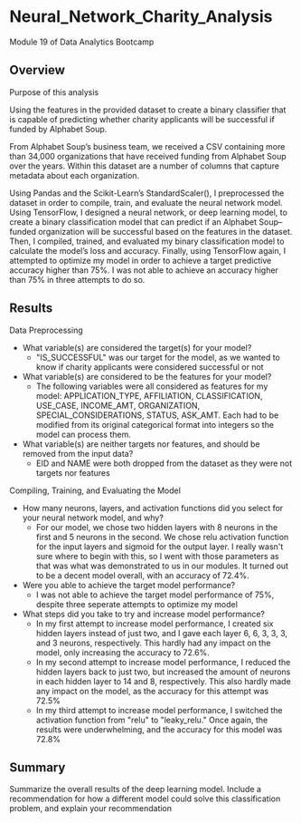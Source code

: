 # Neural_Network_Charity_Analysis
Module 19 of Data Analytics Bootcamp

## Overview
Purpose of this analysis

Using the features in the provided dataset to create a binary classifier that is capable of predicting whether charity applicants will be successful if funded by Alphabet Soup.

From Alphabet Soup’s business team, we received a CSV containing more than 34,000 organizations that have received funding from Alphabet Soup over the years. Within this dataset are a number of columns that capture metadata about each organization.

Using Pandas and the Scikit-Learn’s StandardScaler(), I preprocessed the dataset in order to compile, train, and evaluate the neural network model. Using TensorFlow, I designed a neural network, or deep learning model, to create a binary classification model that can predict if an Alphabet Soup–funded organization will be successful based on the features in the dataset. Then, I compiled, trained, and evaluated my binary classification model to calculate the model’s loss and accuracy. Finally, using TensorFlow again, I attempted to optimize my model in order to achieve a target predictive accuracy higher than 75%. I was not able to achieve an accuracy higher than 75% in three attempts to do so.


## Results

Data Preprocessing
- What variable(s) are considered the target(s) for your model?
    - "IS_SUCCESSFUL" was our target for the model, as we wanted to know if charity applicants were considered successful or not
- What variable(s) are considered to be the features for your model?
    - The following variables were all considered as features for my model: APPLICATION_TYPE, AFFILIATION, CLASSIFICATION, USE_CASE, INCOME_AMT, ORGANIZATION, SPECIAL_CONSIDERATIONS, STATUS, ASK_AMT. Each had to be modified from its original categorical format into integers so the model can process them.
- What variable(s) are neither targets nor features, and should be removed from the input data?
    - EID and NAME were both dropped from the dataset as they were not targets nor features

Compiling, Training, and Evaluating the Model
- How many neurons, layers, and activation functions did you select for your neural network model, and why?
    - For our model, we chose two hidden layers with 8 neurons in the first and 5 neurons in the second. We chose relu activation function for the input layers and sigmoid for the output layer. I really wasn't sure where to begin with this, so I went with those parameters as that was what was demonstrated to us in our modules. It turned out to be a decent model overall, with an accuracy of 72.4%.
- Were you able to achieve the target model performance?
    - I was not able to achieve the target model performance of 75%, despite three seperate attempts to optimize my model
- What steps did you take to try and increase model performance?
    - In my first attempt to increase model performance, I created six hidden layers instead of just two, and I gave each layer 6, 6, 3, 3, 3, and 3 neurons, respectively. This hardly had any impact on the model, only increasing the accuracy to 72.6%.
    - In my second attempt to increase model performance, I reduced the hidden layers back to just two, but increased the amount of neurons in each hidden layer to 14 and 8, respectively. This also hardly made any impact on the model, as the accuracy for this attempt was 72.5%
    - In my third attempt to increase model performance, I switched the activation function from "relu" to "leaky_relu." Once again, the results were underwhelming, and the accuracy for this model was 72.8%



## Summary
Summarize the overall results of the deep learning model. Include a recommendation for how a different model could solve this classification problem, and explain your recommendation